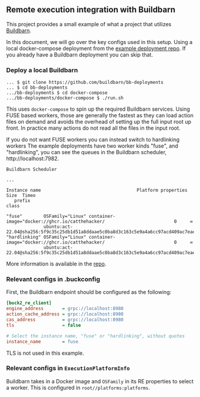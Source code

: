 ## Remote execution integration with Buildbarn

This project provides a small example of what a project that utilizes [Buildbarn](https://github.com/buildbarn).

In this document, we will go over the key configs used in this setup.
Using a local docker-compose deployment from the [example deployment repo](https://github.com/buildbarn/bb-deployments).
If you already have a Buildbarn deployment you can skip that.

### Deploy a local Buildbarn

```
... $ git clone https://github.com/buildbarn/bb-deployments
... $ cd bb-deployments
.../bb-deployments $ cd docker-compose
.../bb-deployments/docker-compose $ ./run.sh
```

This uses `docker-compose` to spin up the required Buildbarn services.
Using FUSE based workers, those are generally the fastest as they can load action files on demand
and avoids the overhead of setting up the full input root up front.
In practice many actions do not read all the files in the input root.

If you do not want FUSE workers you can instead switch to hardlinking workers
The example deployments have two worker kinds "fuse", and "hardlinking",
you can see the queues in the Buildbarn scheduler, http://localhost:7982.

```
Buildbarn Scheduler

...

Instance name                                    Platform properties                                    Size  Timeo
   prefix                                                                                               class

"fuse"        OSFamily="Linux" container-image="docker://ghcr.io/catthehacker/                          0     ∞
              ubuntu:act-22.04@sha256:5f9c35c25db1d51a8ddaae5c0ba8d3c163c5e9a4a6cc97acd409ac7eae239448"
"hardlinking" OSFamily="Linux" container-image="docker://ghcr.io/catthehacker/                          0     ∞
              ubuntu:act-22.04@sha256:5f9c35c25db1d51a8ddaae5c0ba8d3c163c5e9a4a6cc97acd409ac7eae239448"
```

More information is available in the [repo](https://github.com/buildbarn/bb-deployments).

### Relevant configs in .buckconfig

First, the Buildbarn endpoint should be configured as the following:

```ini
[buck2_re_client]
engine_address       = grpc://localhost:8980
action_cache_address = grpc://localhost:8980
cas_address          = grpc://localhost:8980
tls                  = false

# Select the instance name, "fuse" or "hardlinking", without quotes
instance_name        = fuse
```

TLS is not used in this example.

### Relevant configs in `ExecutionPlatformInfo`

Buildbarn takes in a Docker image and `OSFamily` in its RE properties to select a worker.
This is configured in `root//platforms:platforms`.
